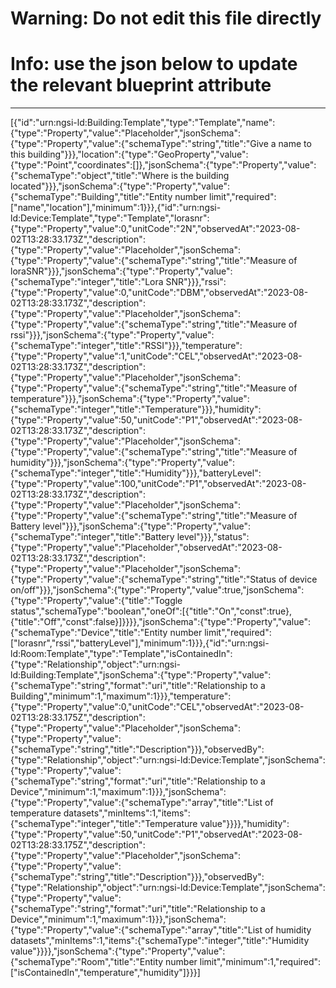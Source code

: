 
# Warning: **Do not edit this file directly**

# Info: use the json below to update the relevant blueprint attribute
---
[{"id":"urn:ngsi-ld:Building:Template","type":"Template","name":{"type":"Property","value":"Placeholder","jsonSchema":{"type":"Property","value":{"schemaType":"string","title":"Give a name to this building"}}},"location":{"type":"GeoProperty","value":{"type":"Point","coordinates":[]},"jsonSchema":{"type":"Property","value":{"schemaType":"object","title":"Where is the building located"}}},"jsonSchema":{"type":"Property","value":{"schemaType":"Building","title":"Entity number limit","required":["name","location"],"minimum":1}}},{"id":"urn:ngsi-ld:Device:Template","type":"Template","lorasnr":{"type":"Property","value":0,"unitCode":"2N","observedAt":"2023-08-02T13:28:33.173Z","description":{"type":"Property","value":"Placeholder","jsonSchema":{"type":"Property","value":{"schemaType":"string","title":"Measure of loraSNR"}}},"jsonSchema":{"type":"Property","value":{"schemaType":"integer","title":"Lora SNR"}}},"rssi":{"type":"Property","value":0,"unitCode":"DBM","observedAt":"2023-08-02T13:28:33.173Z","description":{"type":"Property","value":"Placeholder","jsonSchema":{"type":"Property","value":{"schemaType":"string","title":"Measure of rssi"}}},"jsonSchema":{"type":"Property","value":{"schemaType":"integer","title":"RSSI"}}},"temperature":{"type":"Property","value":1,"unitCode":"CEL","observedAt":"2023-08-02T13:28:33.173Z","description":{"type":"Property","value":"Placeholder","jsonSchema":{"type":"Property","value":{"schemaType":"string","title":"Measure of temperature"}}},"jsonSchema":{"type":"Property","value":{"schemaType":"integer","title":"Temperature"}}},"humidity":{"type":"Property","value":50,"unitCode":"P1","observedAt":"2023-08-02T13:28:33.173Z","description":{"type":"Property","value":"Placeholder","jsonSchema":{"type":"Property","value":{"schemaType":"string","title":"Measure of humidity"}}},"jsonSchema":{"type":"Property","value":{"schemaType":"integer","title":"Humidity"}}},"batteryLevel":{"type":"Property","value":100,"unitCode":"P1","observedAt":"2023-08-02T13:28:33.173Z","description":{"type":"Property","value":"Placeholder","jsonSchema":{"type":"Property","value":{"schemaType":"string","title":"Measure of Battery level"}}},"jsonSchema":{"type":"Property","value":{"schemaType":"integer","title":"Battery level"}}},"status":{"type":"Property","value":"Placeholder","observedAt":"2023-08-02T13:28:33.173Z","description":{"type":"Property","value":"Placeholder","jsonSchema":{"type":"Property","value":{"schemaType":"string","title":"Status of device on/off"}}},"jsonSchema":{"type":"Property","value":true,"jsonSchema":{"type":"Property","value":{"title":"Toggle status","schemaType":"boolean","oneOf":[{"title":"On","const":true},{"title":"Off","const":false}]}}}},"jsonSchema":{"type":"Property","value":{"schemaType":"Device","title":"Entity number limit","required":["lorasnr","rssi","batteryLevel"],"minimum":1}}},{"id":"urn:ngsi-ld:Room:Template","type":"Template","isContainedIn":{"type":"Relationship","object":"urn:ngsi-ld:Building:Template","jsonSchema":{"type":"Property","value":{"schemaType":"string","format":"uri","title":"Relationship to a Building","minimum":1,"maximum":1}}},"temperature":{"type":"Property","value":0,"unitCode":"CEL","observedAt":"2023-08-02T13:28:33.175Z","description":{"type":"Property","value":"Placeholder","jsonSchema":{"type":"Property","value":{"schemaType":"string","title":"Description"}}},"observedBy":{"type":"Relationship","object":"urn:ngsi-ld:Device:Template","jsonSchema":{"type":"Property","value":{"schemaType":"string","format":"uri","title":"Relationship to a Device","minimum":1,"maximum":1}}},"jsonSchema":{"type":"Property","value":{"schemaType":"array","title":"List of temperature datasets","minItems":1,"items":{"schemaType":"integer","title":"Temperature value"}}}},"humidity":{"type":"Property","value":50,"unitCode":"P1","observedAt":"2023-08-02T13:28:33.175Z","description":{"type":"Property","value":"Placeholder","jsonSchema":{"type":"Property","value":{"schemaType":"string","title":"Description"}}},"observedBy":{"type":"Relationship","object":"urn:ngsi-ld:Device:Template","jsonSchema":{"type":"Property","value":{"schemaType":"string","format":"uri","title":"Relationship to a Device","minimum":1,"maximum":1}}},"jsonSchema":{"type":"Property","value":{"schemaType":"array","title":"List of humidity datasets","minItems":1,"items":{"schemaType":"integer","title":"Humidity value"}}}},"jsonSchema":{"type":"Property","value":{"schemaType":"Room","title":"Entity number limit","minimum":1,"required":["isContainedIn","temperature","humidity"]}}}]
